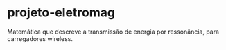 # projeto-eletromag
Matemática que descreve a transmissão de energia por ressonância, para carregadores wireless.
